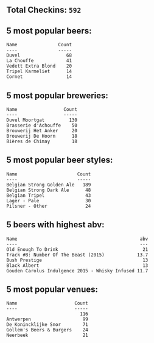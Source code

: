 ## Total Checkins: `592`

## 5 most popular beers:
```
Name               Count
----               -----
Duvel                 68
La Chouffe            41
Vedett Extra Blond    20
Tripel Karmeliet      14
Cornet                14
```

## 5 most popular breweries:
```
Name                 Count
----                 -----
Duvel Moortgat         130
Brasserie d'Achouffe    50
Brouwerij Het Anker     20
Brouwerij De Hoorn      18
Bières de Chimay        18
```

## 5 most popular beer styles:
```
Name                      Count
----                      -----
Belgian Strong Golden Ale   189
Belgian Strong Dark Ale      48
Belgian Tripel               43
Lager - Pale                 30
Pilsner - Other              24
```

## 5 beers with highest abv:
```
Name                                             abv
----                                             ---
Old Enough To Drink                               21
Track #8: Number Of The Beast (2015)            13.7
Bush Prestige                                     13
Black Albert                                      13
Gouden Carolus Indulgence 2015 - Whisky Infused 11.7
```

## 5 most popular venues:
```
Name                     Count
----                     -----
                           116
Antwerpen                   99
De Konincklijke Snor        71
Gollem's Beers & Burgers    24
Neerbeek                    21
```
